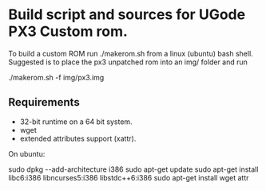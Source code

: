 # Build script and sources for UGode PX3 Custom rom.

To build a custom ROM run ./makerom.sh from a linux (ubuntu) bash shell. Suggested is to place the px3 unpatched rom into an img/ folder and run

./makerom.sh -f img/px3.img

## Requirements

* 32-bit runtime on a 64 bit system.
* wget
* extended attributes support (xattr).

On ubuntu:

sudo dpkg --add-architecture i386
sudo apt-get update
sudo apt-get install libc6:i386 libncurses5:i386 libstdc++6:i386
sudo apt-get install wget attr

